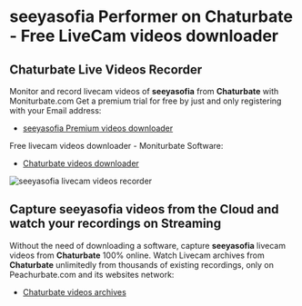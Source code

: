 # seeyasofia Performer on Chaturbate - Free LiveCam videos downloader

## Chaturbate Live Videos Recorder

Monitor and record livecam videos of **seeyasofia** from **Chaturbate** with Moniturbate.com
Get a premium trial for free by just and only registering with your Email address:
* [seeyasofia Premium videos downloader](https://moniturbate.com/request-demo-licence-key.html)

Free livecam videos downloader - Moniturbate Software:
* [Chaturbate videos downloader](https://moniturbate.com/moniturbate-download-software.html)

![seeyasofia livecam videos recorder](https://peachurnet.com/templates/moniturbate-software.png)


## Capture seeyasofia videos from the Cloud and watch your recordings on Streaming

Without the need of downloading a software, capture **seeyasofia** livecam videos from **Chaturbate** 100% online.
Watch Livecam archives from **Chaturbate** unlimitedly from thousands of existing recordings, only on Peachurbate.com and its websites network:
* [Chaturbate videos archives](https://peachurnet.com/)